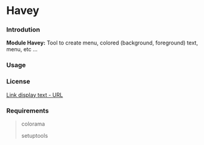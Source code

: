# Havey

### Introdution

__Module Havey:__ Tool to create menu, colored (background, foreground) text, menu, etc ...

### Usage

### License

[Link display text - URL](https://www.gnu.org/licenses/gpl-3.0.txt)

### Requirements
> colorama
>
> setuptools
